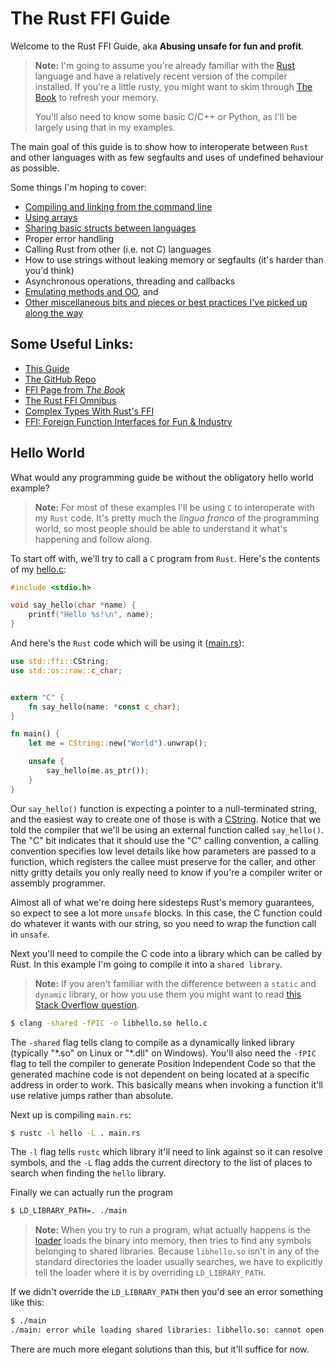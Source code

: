 # The Rust FFI Guide


Welcome to the Rust FFI Guide, aka **Abusing unsafe for fun and profit**.

> **Note:** I'm going to assume you're already familiar with the [Rust][rust]
> language and have a relatively recent version of the compiler installed. If 
> you're a little rusty, you might want to skim through [The Book][book] to 
refresh your memory.
>
> You'll also need to know some basic C/C++ or Python, as I'll be largely using 
> that in my examples.


The main goal of this guide is to show how to interoperate between `Rust` and
other languages with as few segfaults and uses of undefined behaviour as 
possible.

Some things I'm hoping to cover:

* [Compiling and linking from the command line](./introduction/index.html#Hello-World)
* [Using arrays](./arrays/index.html)
* [Sharing basic structs between languages](./structs/index.html)
* Proper error handling
* Calling Rust from other (i.e. not C) languages
* How to use strings without leaking memory or segfaults (it's harder than 
  you'd think)
* Asynchronous operations, threading and callbacks
* [Emulating methods and OO](./pythonic/index.html), and
* [Other miscellaneous bits and pieces or best practices I've picked up along
  the way](./best_practices.html)


## Some Useful Links:

* [This Guide](https://michael-f-bryan.github.io/rust-ffi-guide/)
* [The GitHub Repo](https://github.com/Michael-F-Bryan/rust-ffi-guide)
* [FFI Page from *The Book*](https://doc.rust-lang.org/book/ffi.html)
* [The Rust FFI Omnibus](http://jakegoulding.com/rust-ffi-omnibus/)
* [Complex Types With Rust's FFI](https://medium.com/jim-fleming/complex-types-with-rust-s-ffi-315d14619479)
* [FFI: Foreign Function Interfaces for Fun & Industry](https://spin.atomicobject.com/2013/02/15/ffi-foreign-function-interfaces/)


## Hello World

What would any programming guide be without the obligatory hello world example?

> **Note:** For most of these examples I'll be using `C` to interoperate with 
> my `Rust` code. It's pretty much the *lingua franca* of the programming world, 
> so most people should be able to understand it what's happening and follow 
> along. 
 
To start off with, we'll try to call a `C` program from `Rust`. Here's the 
contents of my [hello.c](./introduction/hello.c):

```c
#include <stdio.h>

void say_hello(char *name) {
    printf("Hello %s!\n", name);
}
```

And here's the `Rust` code which will be using it ([main.rs](./introduction/main.rs)):

```rust
use std::ffi::CString;
use std::os::raw::c_char;


extern "C" {
    fn say_hello(name: *const c_char);
}

fn main() {
    let me = CString::new("World").unwrap();

    unsafe {
        say_hello(me.as_ptr());
    }
}
```
Our `say_hello()` function is expecting a pointer to a null-terminated string,
and the easiest way to create one of those is with a [CString][cstring]. Notice
that we told the compiler that we'll be using an external function called 
`say_hello()`. The "C" bit indicates that it should use the "C" calling 
convention, a calling convention specifies low level details like how 
parameters are passed to a function, which registers the callee must preserve 
for the caller, and other nitty gritty details you only really need to know if 
you're a compiler writer or assembly programmer.

Almost all of what we're doing here sidesteps Rust's memory guarantees, so 
expect to see a lot more `unsafe` blocks. In this case, the C function could do
whatever it wants with our string, so you need to wrap the function call in 
`unsafe`.

Next you'll need to compile the C code into a library which can be called by
Rust. In this example I'm going to compile it into a `shared library`.

> **Note:** If you aren't familiar with the difference between a `static` and 
> `dynamic` library, or how you use them you might want to read 
> [this Stack Overflow question][static-vs-dynamic].

```bash
$ clang -shared -fPIC -o libhello.so hello.c
```

The `-shared` flag tells clang to compile as a dynamically linked library 
(typically "\*.so" on Linux or "\*.dll" on Windows). You'll also need the `-fPIC`
flag to tell the compiler to generate Position Independent Code so that the 
generated machine code is not dependent on being located at a specific address 
in order to work. This basically means when invoking a function it'll use 
relative jumps rather than absolute.

Next up is compiling `main.rs`:

```bash
$ rustc -l hello -L . main.rs
```

The `-l` flag tells `rustc` which library it'll need to link against so it can
resolve symbols, and the `-L` flag adds the current directory to the list of 
places to search when finding the `hello` library.

Finally we can actually run the program

```bash
$ LD_LIBRARY_PATH=. ./main
```

> **Note:** When you try to run a program, what actually happens is the 
> [loader][loader] loads the binary into memory, then tries to find any symbols
> belonging to shared libraries. Because `libhello.so` isn't in any of the 
> standard directories the loader usually searches, we have to explicitly tell
> the loader where it is by overriding `LD_LIBRARY_PATH`.

If we didn't override the `LD_LIBRARY_PATH` then you'd see an error something
like this:

```bash 
$ ./main
./main: error while loading shared libraries: libhello.so: cannot open shared object file: No such file or directory
```

There are much more elegant solutions than this, but it'll suffice for now.


[rust]:  https://www.rust-lang.org/
[book]: https://doc.rust-lang.org/stable/book/
[loader]: https://en.wikipedia.org/wiki/Loader_(computing)
[static-vs-dynamic]: http://stackoverflow.com/questions/2649334/difference-between-static-and-shared-libraries
[cstring]: https://doc.rust-lang.org/nightly/std/ffi/struct.CString.html
